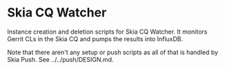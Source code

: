 Skia CQ Watcher
===============

Instance creation and deletion scripts for Skia CQ Watcher. It monitors Gerrit
CLs in the Skia CQ and pumps the results into InfluxDB.

Note that there aren't any setup or push scripts as all of that is handled by
Skia Push. See ../../push/DESIGN.md.

